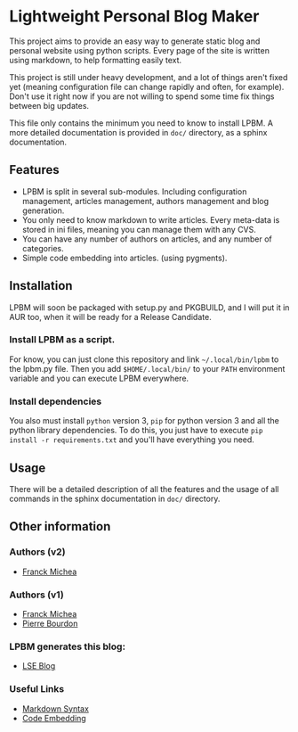 Lightweight Personal Blog Maker
===============================

This project aims to provide an easy way to generate static blog and personal
website using python scripts. Every page of the site is written using markdown,
to help formatting easily text.

This project is still under heavy development, and a lot of things aren't
fixed yet (meaning configuration file can change rapidly and often, for
example). Don't use it right now if you are not willing to spend some time fix
things between big updates.

This file only contains the minimum you need to know to install LPBM. A more
detailed documentation is provided in `doc/` directory, as a sphinx
documentation.

Features
--------

* LPBM is split in several sub-modules. Including configuration management,
  articles management, authors management and blog generation.
* You only need to know markdown to write articles. Every meta-data is stored
  in ini files, meaning you can manage them with any CVS.
* You can have any number of authors on articles, and any number of categories.
* Simple code embedding into articles. (using pygments).

Installation
------------

LPBM will soon be packaged with setup.py and PKGBUILD, and I will put it in AUR
too, when it will be ready for a Release Candidate.

### Install LPBM as a script.

For know, you can just clone this repository and link `~/.local/bin/lpbm` to
the lpbm.py file. Then you add `$HOME/.local/bin/` to your `PATH` environment
variable and you can execute LPBM everywhere.

### Install dependencies

You also must install `python` version 3, `pip` for python version 3 and all
the python library dependencies. To do this, you just have to execute `pip
install -r requirements.txt` and you'll have everything you need.

Usage
-----

There will be a detailed description of all the features and the usage of all
commands in the sphinx documentation in `doc/` directory.

Other information
-----------------

### Authors (v2)

* [Franck Michea](http://blog.kushou.eu/)

### Authors (v1)

* [Franck Michea](http://blog.kushou.eu/)
* [Pierre Bourdon](http://blog.delroth.net/)

### LPBM generates this blog:

* [LSE Blog](http://blog.lse.epita.fr/)

### Useful Links

* [Markdown Syntax](http://daringfireball.net/projects/markdown/syntax)
* [Code Embedding](http://packages.python.org/Markdown/extensions/code_hilite.html)
